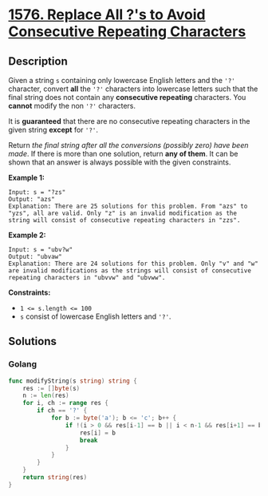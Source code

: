 # [1576. Replace All ?'s to Avoid Consecutive Repeating Characters](https://leetcode-cn.com/problems/replace-all-s-to-avoid-consecutive-repeating-characters/)



## Description


Given a string `s` containing only lowercase English letters and the `'?'` character, convert **all** the `'?'` characters into lowercase letters such that the final string does not contain any **consecutive repeating** characters. You **cannot** modify the non `'?'` characters.

It is **guaranteed** that there are no consecutive repeating characters in the given string **except** for `'?'`.

Return *the final string after all the conversions (possibly zero) have been made*. If there is more than one solution, return **any of them**. It can be shown that an answer is always possible with the given constraints.

 

**Example 1:**

```
Input: s = "?zs"
Output: "azs"
Explanation: There are 25 solutions for this problem. From "azs" to "yzs", all are valid. Only "z" is an invalid modification as the string will consist of consecutive repeating characters in "zzs".
```

**Example 2:**

```
Input: s = "ubv?w"
Output: "ubvaw"
Explanation: There are 24 solutions for this problem. Only "v" and "w" are invalid modifications as the strings will consist of consecutive repeating characters in "ubvvw" and "ubvww".
```

 

**Constraints:**

- `1 <= s.length <= 100`
- `s` consist of lowercase English letters and `'?'`.



## Solutions

<!-- tabs:start -->

### **Golang**

```go
func modifyString(s string) string {
    res := []byte(s)
    n := len(res)
    for i, ch := range res {
        if ch == '?' {
            for b := byte('a'); b <= 'c'; b++ {
                if !(i > 0 && res[i-1] == b || i < n-1 && res[i+1] == b) {
                    res[i] = b
                    break
                }
            }
        }
    }
    return string(res)
}
```

<!-- tabs:end -->
